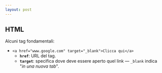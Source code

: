 ```yaml
---
layout: post
---
```


## HTML
Alcuni tag fondamentali:
- `<a href="www.google.com" target="_blank">Clicca qui</a>`
    - **`href`**: URL del tag.
    - **`target`**: specifica dove deve essere aperto quel link — `_blank` indica "*in una nuova tab*".